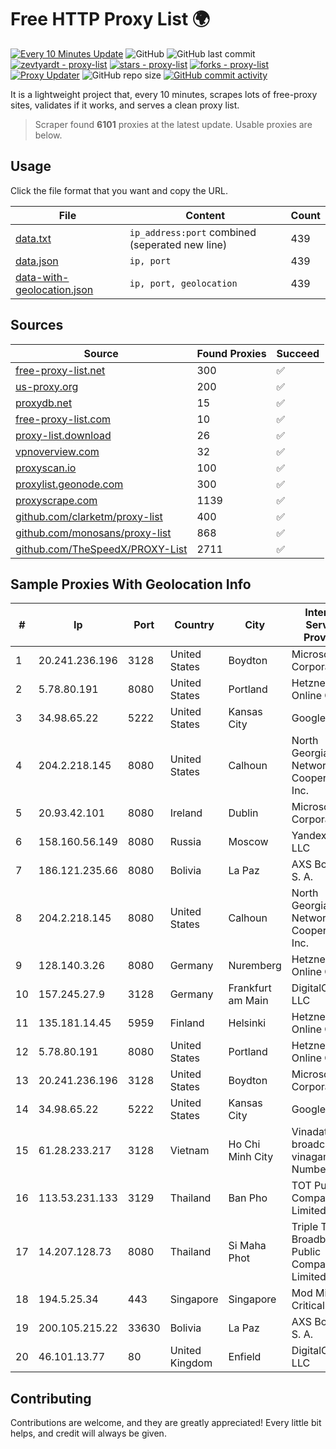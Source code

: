 
# Free HTTP Proxy List 🌍

[![Every 10 Minutes Update](https://github.com/mertguvencli/http-proxy-list/actions/workflows/main.yml/badge.svg?branch=main)](https://github.com/mertguvencli/http-proxy-list/actions/workflows/main.yml)
![GitHub](https://img.shields.io/github/license/mertguvencli/http-proxy-list)
![GitHub last commit](https://img.shields.io/github/last-commit/mertguvencli/http-proxy-list)
[![zevtyardt - proxy-list](https://img.shields.io/static/v1?label=zevtyardt&message=proxy-list&color=blue&logo=github)](https://github.com/zevtyardt/proxy-list "Go to GitHub repo")
[![stars - proxy-list](https://img.shields.io/github/stars/zevtyardt/proxy-list?style=social)](https://github.com/zevtyardt/proxy-list)
[![forks - proxy-list](https://img.shields.io/github/forks/zevtyardt/proxy-list?style=social)](https://github.com/zevtyardt/proxy-list)
[![Proxy Updater](https://github.com/zevtyardt/proxy-list/workflows/Proxy%20Updater/badge.svg)](https://github.com/zevtyardt/proxy-list/actions?query=workflow:"Proxy+Updater")
![GitHub repo size](https://img.shields.io/github/repo-size/zevtyardt/proxy-list)
[![GitHub commit activity](https://img.shields.io/github/commit-activity/m/zevtyardt/proxy-list?logo=commits)](https://github.com/zevtyardt/proxy-list/commits/main)

It is a lightweight project that, every 10 minutes, scrapes lots of free-proxy sites, validates if it works, and serves a clean proxy list.

> Scraper found **6101** proxies at the latest update. Usable proxies are below.

## Usage

Click the file format that you want and copy the URL.

|File|Content|Count|
|----|-------|-----|
|[data.txt](https://raw.githubusercontent.com/mertguvencli/http-proxy-list/main/proxy-list/data.txt)|`ip_address:port` combined (seperated new line)|439|
|[data.json](https://raw.githubusercontent.com/mertguvencli/http-proxy-list/main/proxy-list/data.json)|`ip, port`|439|
|[data-with-geolocation.json](https://raw.githubusercontent.com/mertguvencli/http-proxy-list/main/proxy-list/data-with-geolocation.json)|`ip, port, geolocation`|439|

## Sources

|Source|Found Proxies|Succeed|
|------|-------------|-------|
|[free-proxy-list.net](https://free-proxy-list.net)|300|✅|
|[us-proxy.org](https://www.us-proxy.org)|200|✅|
|[proxydb.net](http://proxydb.net)|15|✅|
|[free-proxy-list.com](https://free-proxy-list.com/?page=&port=&type%5B%5D=http&type%5B%5D=https&up_time=0&search=Search)|10|✅|
|[proxy-list.download](https://www.proxy-list.download/HTTP)|26|✅|
|[vpnoverview.com](https://vpnoverview.com/privacy/anonymous-browsing/free-proxy-servers)|32|✅|
|[proxyscan.io](https://www.proxyscan.io)|100|✅|
|[proxylist.geonode.com](https://proxylist.geonode.com/api/proxy-list?limit=300&page=1&sort_by=lastChecked&sort_type=desc&protocols=http,https)|300|✅|
|[proxyscrape.com](https://api.proxyscrape.com/v2/?request=displayproxies&protocol=http&timeout=10000&country=all&ssl=all&anonymity=all)|1139|✅|
|[github.com/clarketm/proxy-list](https://raw.githubusercontent.com/clarketm/proxy-list/master/proxy-list-raw.txt)|400|✅|
|[github.com/monosans/proxy-list](https://raw.githubusercontent.com/monosans/proxy-list/main/proxies/http.txt)|868|✅|
|[github.com/TheSpeedX/PROXY-List](https://raw.githubusercontent.com/TheSpeedX/PROXY-List/master/http.txt)|2711|✅|


## Sample Proxies With Geolocation Info

|#|Ip|Port|Country|City|Internet Service Provider|
|-|--|----|-------|----|-------------------------|
|1|20.241.236.196|3128|United States|Boydton|Microsoft Corporation|
|2|5.78.80.191|8080|United States|Portland|Hetzner Online GmbH|
|3|34.98.65.22|5222|United States|Kansas City|Google LLC|
|4|204.2.218.145|8080|United States|Calhoun|North Georgia Network Cooperative, Inc.|
|5|20.93.42.101|8080|Ireland|Dublin|Microsoft Corporation|
|6|158.160.56.149|8080|Russia|Moscow|Yandex.Cloud LLC|
|7|186.121.235.66|8080|Bolivia|La Paz|AXS Bolivia S. A.|
|8|204.2.218.145|8080|United States|Calhoun|North Georgia Network Cooperative, Inc.|
|9|128.140.3.26|8080|Germany|Nuremberg|Hetzner Online GmbH|
|10|157.245.27.9|3128|Germany|Frankfurt am Main|DigitalOcean, LLC|
|11|135.181.14.45|5959|Finland|Helsinki|Hetzner Online GmbH|
|12|5.78.80.191|8080|United States|Portland|Hetzner Online GmbH|
|13|20.241.236.196|3128|United States|Boydton|Microsoft Corporation|
|14|34.98.65.22|5222|United States|Kansas City|Google LLC|
|15|61.28.233.217|3128|Vietnam|Ho Chi Minh City|Vinadata broadcast via vinagame AS Number|
|16|113.53.231.133|3129|Thailand|Ban Pho|TOT Public Company Limited|
|17|14.207.128.73|8080|Thailand|Si Maha Phot|Triple T Broadband Public Company Limited|
|18|194.5.25.34|443|Singapore|Singapore|Mod Mission Critical LLC|
|19|200.105.215.22|33630|Bolivia|La Paz|AXS Bolivia S. A.|
|20|46.101.13.77|80|United Kingdom|Enfield|DigitalOcean, LLC|



## Contributing

Contributions are welcome, and they are greatly appreciated! Every
little bit helps, and credit will always be given.

